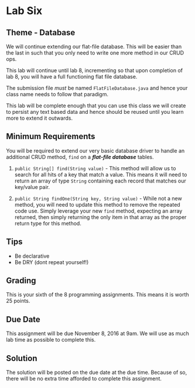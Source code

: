 # Lab Six

## Theme - Database
We will continue extending our flat-file database. This will be easier than the last in such that you only need to write one more method in our CRUD ops.

This lab will continue until lab 8, incrementing so that upon completion of lab 8, you will have a full functioning flat file database.

The submission file *must* be named `FlatFileDatabase.java` and hence your class name needs to follow that paradigm.

This lab will be complete enough that you can use this class we will create to persist any text based data and hence should be reused until you learn more to extend it outwards.

## Minimum Requirements
You will be required to extend our very basic database driver to handle an additional CRUD method, `find` on a ***flat-file database*** tables.

1. `public String[] find(String value)` - This method will allow us to search for all hits of a key that match a value. This means it will need to return an array of type `String` containing each record that matches our key/value pair.

2. `public String findOne(String key, String value)` - While not a new method, you will need to update this method to remove the repeated code use. Simply leverage your new `find` method, expecting an array returned, then simply returning the only item in that array as the proper return type for this method.


## Tips
* Be declarative
* Be DRY (dont repeat yourself!)

## Grading
This is your sixth of the 8 programming assignments. This means it is worth 25 points.

## Due Date
This assignment will be due November 8, 2016 at 9am. We will use as much lab time as possible to complete this.

## Solution
The solution will be posted on the due date at the due time. Because of so, there will be no extra time afforded to complete this assignment.
